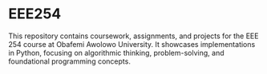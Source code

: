 # EEE254
This repository contains coursework, assignments, and projects for the EEE 254 course at Obafemi Awolowo University. It showcases implementations in Python, focusing on algorithmic thinking, problem-solving, and foundational programming concepts.
